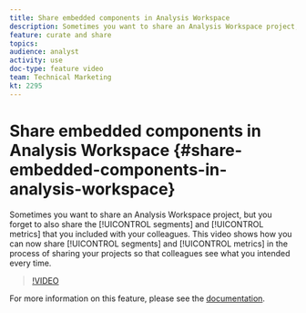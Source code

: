 ```yaml
---
title: Share embedded components in Analysis Workspace
description: Sometimes you want to share an Analysis Workspace project, but you forget to also share the segments and metrics that you included with your colleagues. This video shows how you can now share segments and metrics in the process of sharing your projects so that colleagues see what you intended every time.
feature: curate and share
topics: 
audience: analyst
activity: use
doc-type: feature video
team: Technical Marketing
kt: 2295
---
```


# Share embedded components in Analysis Workspace {#share-embedded-components-in-analysis-workspace}

Sometimes you want to share an Analysis Workspace project, but you forget to also share the [!UICONTROL segments] and [!UICONTROL metrics] that you included with your colleagues. This video shows how you can now share [!UICONTROL segments] and [!UICONTROL metrics] in the process of sharing your projects so that colleagues see what you intended every time.

>[!VIDEO](https://video.tv.adobe.com/v/24713/?quality=12)

For more information on this feature, please see the [documentation](https://marketing.adobe.com/resources/help/en_US/analytics/analysis-workspace/curate.html).
